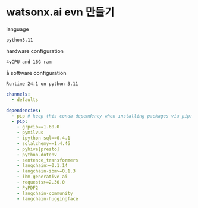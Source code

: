 # watsonx.ai evn 만들기

language
```
python3.11
```

hardware configuration
```
4vCPU and 16G ram
```
å
software configuration
```
Runtime 24.1 on python 3.11
```


```yaml
channels:
  - defaults  

dependencies:
  - pip # keep this conda dependency when installing packages via pip: below
  - pip:
    - grpcio==1.60.0
    - pymilvus
    - ipython-sql==0.4.1
    - sqlalchemy==1.4.46
    - pyhive[presto]
    - python-dotenv
    - sentence_transformers
    - langchain>=0.1.14
    - langchain-ibm>=0.1.3
    - ibm-generative-ai
    - requests>=2.30.0
    - PyPDF2
    - langchain-community
    - langchain-huggingface
```